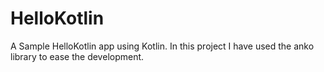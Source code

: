 # HelloKotlin
A Sample HelloKotlin app using Kotlin.
In this project I have used the anko library to ease the development.
